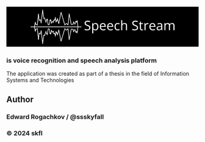 ![logo](/static/banner-small.png)

### is voice recognition and speech analysis platform

The application was created as part of a thesis in the field of Information Systems and Technologies
## Author
### Edward Rogachkov / @ssskyfall

### © 2024 skfl
